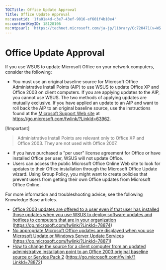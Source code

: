 ```yaml
---
TOCTitle: Office Update Approval
Title: Office Update Approval
ms:assetid: '1fa01a4d-c3e7-43ef-9016-ef601f4b10e4'
ms:contentKeyID: 18128106
ms:mtpsurl: 'https://technet.microsoft.com/ja-jp/library/Cc720471(v=WS.10)'
---
```


Office Update Approval
======================

If you use WSUS to update Microsoft Office on your network computers, consider the following:

-   You must use an original baseline source for Microsoft Office Administrative Install Points (AIP) to use WSUS to update Office XP and Office 2003 on client computers. If you are applying updates to the AIP, you cannot use WSUS. The two methods of applying updates are mutually exclusive. If you have applied an update to an AIP and want to roll back the AIP to an original baseline source, use the instructions found at the [Microsoft Support Web site](https://go.microsoft.com/fwlink/?linkid=63962) at https://go.microsoft.com/fwlink/?LinkId=63962.

[!Important]
>Administrative Install Points are relevant only to Office XP and Office 2003. They are not used with Office 2007.

-   If you have purchased a "per user" license agreement for Office or have installed Office per user, WSUS will not update Office.
-   Users can access the public Microsoft Office Online Web site to look for updates to their Office installation through the Microsoft Office Update wizard. Using Group Policy, you might want to create policies that prevent users from getting their own Office updates from Microsoft Office Online.

For more information and troubleshooting advice, see the following Knowledge Base articles.

-   [Office 2003 updates are offered to a user even if that user has installed those updates when you use WSUS to deploy software updates and hotfixes to computers that are in your organization](https://go.microsoft.com/fwlink/?linkid=78874) (https://go.microsoft.com/fwlink/?LinkId=78874)
-   [No appropriate Microsoft Office updates are displayed when you use Microsoft Update or Windows Server Update Services](https://go.microsoft.com/fwlink/?linkid=78871) (https://go.microsoft.com/fwlink/?LinkId=78871)
-   [How to change the source for a client computer from an updated administrative installation point to an Office 2003 original baseline source or Service Pack 2](https://go.microsoft.com/fwlink/?linkid=78872) (https://go.microsoft.com/fwlink/?LinkId=78872)
